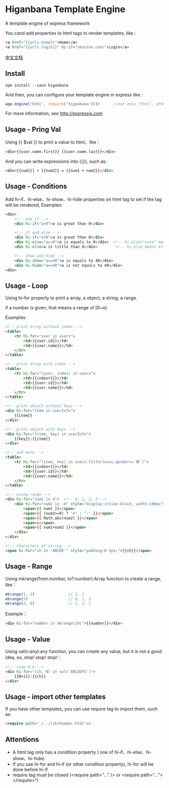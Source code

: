 # Higanbana Template Engine

A template engine of express framework

You cand add properties to html tags to render templates, like :

```html
<a href="{{urls.home}}">Home</a>
<a href="{{urls.login}}" hi-if="session.user">Login</a>
```

[中文文档](./readme-cn.md)

## Install

```
npm install --save higanbana
```

And then, you can configure your template engine in express like :

```js
app.engine('html', require('higanbana')())		//not only "html", others are ok
```
For more information, see http://expressjs.com


## Usage - Pring Val

Using {{ $val }} to print a value to html，like：
```html
<div>{{user.name.first}} {{user.name.last}}</div>
```

And you can write expressions into {{}}, such as:

```html
<div>{{num1}} + {{num2}} = {{num1 + num2}}</div>
```



## Usage - Conditions

Add hi-if、hi-else、hi-show、hi-hide properties on html tag to set if the tag will be rendered, Examples:

```html
<div>
	<!-- ony if -->
	<div hi-if="a>0">a is great than 0</div>

	<!-- if and else -->
	<div hi-if="a>0">a is great than 0</div>
	<div hi-else="a==0">a is equals to 0</div>  <!-- hi-else="xxxx" means else if -->
	<div hi-else>a is little than 0</div>        <!-- hi-else means else -->

	<!-- show and hide -->
	<div hi-show="a==40">a is equals to 40</div>
	<div hi-hide="a==40">a is not equals to 40</div>
<div>
```


## Usage - Loop

Using hi-for property to print a array, a object, a string, a range.

if a number is given, that means a range of [0~n).

Examples:

```html
<!-- print array without index -->
<table>
	<tr hi-for="user in users">
		<td>{{user.id}}</td>
		<td>{{user.name}}</td>
	</tr>
</table>

<!-- print array with index -->
<table>
	<tr hi-for="(user, index) in users">
		<td>{{index+1}}</td>
		<td>{{user.id}}</td>
		<td>{{user.name}}</td>
	</tr>
</table>

<!-- print object without keys -->
<div hi-for="item in userInfo">
	{{item}}
</div>

<!-- print object with keys -->
<div hi-for="(item, key) in userInfo">
	{{key}}:{{item}}
</div>

<!-- and more -->
<table>
	<tr hi-for="(item, key) in users.filter(u=>u.gender=='男')">
		<td>{{index+1}}</td>
		<td>{{user.id}}</td>
		<td>{{user.name}}</td>
	</tr>
</table>

<!-- using range -->
<div hi-for="num1 in 4">  <!-- 0, 1, 2, 3 -->
	<div hi-for="num2 in -4" style="display:inline-block; width:100px"> 	<!-- 0, -1, -2, -3 -->
		<span>{{ num1 }}</span>
		<span>{{ (num2>=0) ? '+' : '-' }}</span>
		<span>{{ Math.abs(num2) }}</span>
		<span>=</span>
		<span>{{ num1+num2 }}</span>
	</div>
</div>

<!-- characters of string -->
<span hi-for="ch in 'ABCDE'" style="padding:0 5px;">{{ch}}</span>
```

## Usage - Range

Using mkrange(from:number, to?:number):Array<number> function to create a range, like：
```ts
mkrange(1, 3)               // 1, 2
mkrange(3)                  // 0, 1, 2
mkrange(3, 0)               // 3, 2, 1
```

Example：
```html
<div hi-for="number in mkrange(10)">{{number}}</div>
```

## Usage - Value

Using val(v:any):any function, you can create any value, but it is not a good idea, so, stop! stop! stop!：
```html
<!-- loop A-G -->
<div hi-for="(ch, N) in val('ABCDEFG')">
	{{N+1}}:{{ch}}
</div>
```


## Usage - import other templates

If you have other templates, you can use require tag to import them, such as:
```html
<require path="./../lib/header.html"/>
```


## Attentions

* A html tag only has a condition property ( one of hi-if、hi-else、hi-show、hi-hide)
* If you use hi-for and hi-if (or other condition property), hi-for will be done before hi-if
* require tag must be closed (&lt;require path="..." /&gt; or &lt;require path="..."&gt;&lt;/require&gt;”)